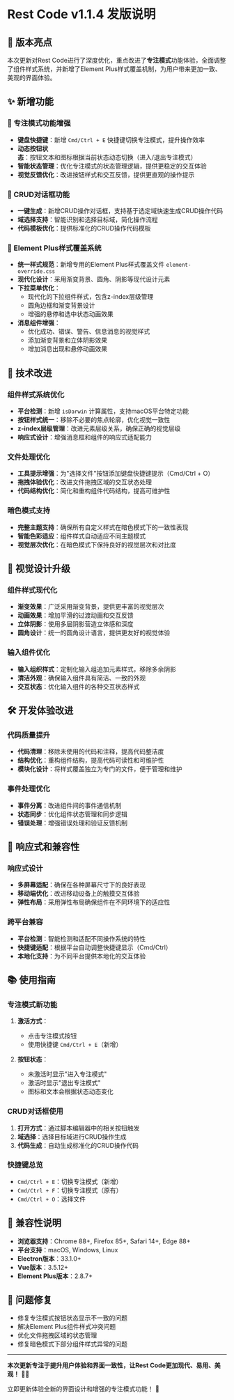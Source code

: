 # Rest Code v1.1.4 发版说明

## 🎉 版本亮点

本次更新对Rest Code进行了深度优化，重点改进了**专注模式**功能体验，全面调整了组件样式系统，并新增了Element Plus样式覆盖机制，为用户带来更加一致、美观的界面体验。

## ✨ 新增功能

### 🎯 专注模式功能增强
- **键盘快捷键**：新增 `Cmd/Ctrl + E` 快捷键切换专注模式，提升操作效率
- **动态按钮状态**：按钮文本和图标根据当前状态动态切换（进入/退出专注模式）
- **智能状态管理**：优化专注模式的状态管理逻辑，提供更稳定的交互体验
- **视觉反馈优化**：改进按钮样式和交互反馈，提供更直观的操作提示

### 🚀 CRUD对话框功能
- **一键生成**：新增CRUD操作对话框，支持基于选定域快速生成CRUD操作代码
- **域选择支持**：智能识别和选择目标域，简化操作流程
- **代码模板优化**：提供标准化的CRUD操作代码模板

### 🎨 Element Plus样式覆盖系统
- **统一样式规范**：新增专用的Element Plus样式覆盖文件 `element-override.css`
- **现代化设计**：采用渐变背景、圆角、阴影等现代设计元素
- **下拉菜单优化**：
  - 现代化的下拉组件样式，包含z-index层级管理
  - 圆角边框和渐变背景设计
  - 增强的悬停和选中状态动画效果
- **消息组件增强**：
  - 优化成功、错误、警告、信息消息的视觉样式
  - 添加渐变背景和立体阴影效果
  - 增加消息出现和悬停动画效果

## 🔧 技术改进

### 组件样式系统优化
- **平台检测**：新增 `isDarwin` 计算属性，支持macOS平台特定功能
- **按钮样式统一**：移除不必要的焦点轮廓，优化视觉一致性
- **z-index层级管理**：改进元素层级关系，确保正确的视觉层级
- **响应式设计**：增强消息框和组件的响应式适配能力

### 文件处理优化
- **工具提示增强**：为"选择文件"按钮添加键盘快捷键提示（Cmd/Ctrl + O）
- **拖拽体验优化**：改进文件拖拽区域的交互状态处理
- **代码结构优化**：简化和重构组件代码结构，提高可维护性

### 暗色模式支持
- **完整主题支持**：确保所有自定义样式在暗色模式下的一致性表现
- **智能色彩适应**：组件样式自动适应不同主题模式
- **视觉层次优化**：在暗色模式下保持良好的视觉层次和对比度

## 🎨 视觉设计升级

### 组件样式现代化
- **渐变效果**：广泛采用渐变背景，提供更丰富的视觉层次
- **动画效果**：增加平滑的过渡动画和交互反馈
- **立体阴影**：使用多层阴影营造立体感和深度
- **圆角设计**：统一的圆角设计语言，提供更友好的视觉体验

### 输入组件优化
- **输入组织样式**：定制化输入组追加元素样式，移除多余阴影
- **清洁外观**：确保输入组件具有简洁、一致的外观
- **交互状态**：优化输入组件的各种交互状态样式

## 🛠️ 开发体验改进

### 代码质量提升
- **代码清理**：移除未使用的代码和注释，提高代码整洁度
- **结构优化**：重构组件结构，提高代码可读性和可维护性
- **模块化设计**：将样式覆盖独立为专门的文件，便于管理和维护

### 事件处理优化
- **事件分离**：改进组件间的事件通信机制
- **状态同步**：优化组件状态管理和同步逻辑
- **错误处理**：增强错误处理和验证反馈机制

## 📱 响应式和兼容性

### 响应式设计
- **多屏幕适配**：确保在各种屏幕尺寸下的良好表现
- **移动端优化**：改进移动设备上的触摸交互体验
- **弹性布局**：采用弹性布局确保组件在不同环境下的适应性

### 跨平台兼容
- **平台检测**：智能检测和适配不同操作系统的特性
- **快捷键适配**：根据平台自动调整快捷键显示（Cmd/Ctrl）
- **本地化支持**：为不同平台提供本地化的交互体验

## 📚 使用指南

### 专注模式新功能
1. **激活方式**：
   - 点击专注模式按钮
   - 使用快捷键 `Cmd/Ctrl + E`（新增）

2. **按钮状态**：
   - 未激活时显示"进入专注模式"
   - 激活时显示"退出专注模式"
   - 图标和文本会根据状态动态变化

### CRUD对话框使用
1. **打开方式**：通过脚本编辑器中的相关按钮触发
2. **域选择**：选择目标域进行CRUD操作生成
3. **代码生成**：自动生成标准化的CRUD操作代码

### 快捷键总览
- `Cmd/Ctrl + E`：切换专注模式（新增）
- `Cmd/Ctrl + F`：切换专注模式（原有）
- `Cmd/Ctrl + O`：选择文件

## 🔄 兼容性说明

- **浏览器支持**：Chrome 88+, Firefox 85+, Safari 14+, Edge 88+
- **平台支持**：macOS, Windows, Linux
- **Electron版本**：33.1.0+
- **Vue版本**：3.5.12+
- **Element Plus版本**：2.8.7+

## 🐛 问题修复

- 修复专注模式按钮状态显示不一致的问题
- 解决Element Plus组件样式冲突问题
- 优化文件拖拽区域的状态管理
- 修复暗色模式下部分组件样式异常的问题

---

**本次更新专注于提升用户体验和界面一致性，让Rest Code更加现代、易用、美观！** 🎨✨

立即更新体验全新的界面设计和增强的专注模式功能！ 🚀 